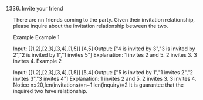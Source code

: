 1336. Invite your friend

There are nn friends coming to the party. Given their invitation relationship, please inquire about the invitation relationship between the two.

Example
Example 1

Input:
[[1,2],[2,3],[3,4],[1,5]]
[4,5]
Output:
["4 is invited by 3","3 is invited by 2","2 is invited by 1","1 invites 5"]
Explanation:
1 invites 2 and 5.
2 invites 3.
3 invites 4.
Example 2

Input:
[[1,2],[2,3],[3,4],[1,5]]
[5,4]
Output:
["5 is invited by 1","1 invites 2","2 invites 3","3 invites 4"]
Explanation:
1 invites 2 and 5.
2 invites 3.
3 invites 4.
Notice
n≤20,len(invitations)=n−1
len(inquiry)=2
It is guarantee that the inquired two have relationship.
